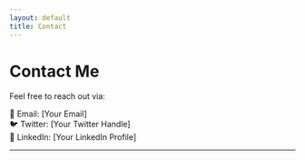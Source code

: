 ```yaml
---
layout: default
title: Contact
---
```

# Contact Me

Feel free to reach out via:

📧 Email: [Your Email]  
🐦 Twitter: [Your Twitter Handle]  
💼 LinkedIn: [Your LinkedIn Profile]

---
